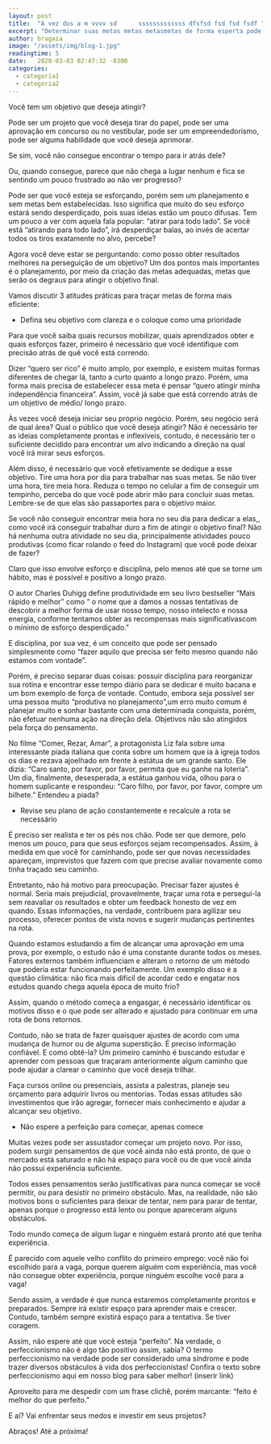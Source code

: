 ```yaml
---
layout: post
title:  "A vez dos a m vvvv sd      sssssssssssss dfsfsd fsd fsd fsdf "
excerpt: "Determinar suas metas metas metasmetas de forma esperta pode ser o que falta para alcançar."
author: bragaia
image: "/assets/img/blog-1.jpg"
readingtime: 5
date:   2020-03-03 02:47:32 -0300
categories:
  - categoria1
  - categoria2
---
```

Você tem um objetivo que deseja atingir?

Pode ser um projeto que você deseja tirar do papel, pode ser uma aprovação em concurso ou
no vestibular, pode ser um empreendedorismo, pode ser alguma habilidade que você deseja
aprimorar.

Se sim, você não consegue encontrar o tempo para ir atrás dele?

Ou, quando consegue, parece que não chega a lugar nenhum e fica se sentindo um pouco
frustrado ao não ver progresso?

Pode ser que você esteja se esforçando, porém sem um planejamento e sem metas bem
estabelecidas. Isso significa que muito do seu esforço estará sendo desperdiçado, pois suas ideias
estão um pouco difusas. Tem um pouco a ver com aquela fala popular: “atirar para todo lado”. Se você
está “atirando para todo lado”, irá desperdiçar balas, ao invés de acertar todos os tiros exatamente no
alvo, percebe?

Agora você deve estar se perguntando: como posso obter resultados melhores na perseguição
de um objetivo? Um dos pontos mais importantes é o planejamento, por meio da criação das metas
adequadas, metas que serão os degraus para atingir o objetivo final.

Vamos discutir 3 atitudes práticas para traçar metas de forma mais eficiente:

- Defina seu objetivo com clareza e o coloque como uma prioridade

Para que você saiba quais recursos mobilizar, quais aprendizados obter e quais esforços fazer,
primeiro é necessário que você identifique com precisão atrás de quê você está correndo.

Dizer “quero ser rico” é muito amplo, por exemplo, e existem muitas formas diferentes de
chegar lá, tanto a curto quanto a longo prazo. Porém, uma forma mais precisa de estabelecer essa
meta é pensar “quero atingir minha independência financeira”. Assim, você já sabe que está correndo
atrás de um objetivo de médio/ longo prazo.

Às vezes você deseja iniciar seu próprio negócio. Porém, seu negócio será de qual área? Qual o
público que você deseja atingir? Não é necessário ter as ideias completamente prontas e inflexíveis,
contudo, é necessário ter o suficiente decidido para encontrar um alvo indicando a direção na qual
você irá mirar seus esforços.

Além disso, é necessário que você efetivamente se dedique a esse objetivo. Tire uma hora por
dia para trabalhar nas suas metas. Se não tiver uma hora, tire meia hora. Reduza o tempo no celular a
fim de conseguir um tempinho, perceba do que você pode abrir mão para concluir suas metas.
Lembre-se de que elas são passaportes para o objetivo maior.

Se você não conseguir encontrar meia hora no seu dia para dedicar a elas,, como você irá
conseguir trabalhar duro a fim de atingir o objetivo final? Não há nenhuma outra atividade no seu dia,
principalmente atividades pouco produtivas (como ficar rolando o feed do Instagram) que você pode
deixar de fazer?

Claro que isso envolve esforço e disciplina, pelo menos até que se torne um hábito, mas é
possível e positivo a longo prazo.

O autor Charles Duhigg define produtividade em seu livro bestseller “Mais rápido e melhor”
como “ o nome que a damos a nossas tentativas de descobrir a melhor forma de usar nosso tempo,
nosso intelecto e nossa energia, conforme tentamos obter as recompensas mais significativascom o
mínimo de esforço desperdiçado."

E disciplina, por sua vez, é um conceito que pode ser pensado simplesmente como “fazer
aquilo que precisa ser feito mesmo quando não estamos com vontade”.

Porém, é preciso separar duas coisas: possuir disciplina para reorganizar sua rotina e encontrar
esse tempo diário para se dedicar é muito bacana e um bom exemplo de força de vontade. Contudo,
embora seja possível ser uma pessoa muito “produtiva no planejamento”,um erro muito comum é
planejar muito e sonhar bastante com uma determinada conquista, porém, não efetuar nenhuma ação
na direção dela. Objetivos não são atingidos pela força do pensamento.

No filme “Comer, Rezar, Amar”, a protagonista Liz fala sobre uma interessante piada italiana
que conta sobre um homem que ia à igreja todos os dias e rezava ajoelhado em frente à estátua de
um grande santo. Ele dizia: “Caro santo, por favor, por favor, permita que eu ganhe na loteria”. Um dia,
finalmente, desesperada, a estátua ganhou vida, olhou para o homem suplicante e respondeu: “Caro
filho, por favor, por favor, compre um bilhete.”
Entendeu a piada?

- Revise seu plano de ação constantemente e recalcule a rota se necessário

É preciso ser realista e ter os pés nos chão. Pode ser que demore, pelo menos um pouco, para
que seus esforços sejam recompensados. Assim, à medida em que você for caminhando, pode ser que
novas necessidades apareçam, imprevistos que fazem com que precise avaliar novamente como tinha
traçado seu caminho.

Entretanto, não há motivo para preocupação. Precisar fazer ajustes é normal. Seria mais
prejudicial, provavelmente, traçar uma rota e persegui-la sem reavaliar os resultados e obter um
feedback honesto de vez em quando. Essas informações, na verdade, contribuem para agilizar seu
processo, oferecer pontos de vista novos e sugerir mudanças pertinentes na rota.

Quando estamos estudando a fim de alcançar uma aprovação em uma prova, por exemplo, o
estudo não é uma constante durante todos os meses. Fatores externos também influenciam e alteram
o retorno de um método que poderia estar funcionando perfeitamente. Um exemplo disso é a
questão climática: não fica mais difícil de acordar cedo e engatar nos estudos quando chega aquela
época de muito frio?

Assim, quando o método começa a engasgar, é necessário identificar os motivos disso e o que
pode ser alterado e ajustado para continuar em uma rota de bons retornos.

Contudo, não se trata de fazer quaisquer ajustes de acordo com uma mudança de humor ou
de alguma superstição. É preciso informação confiável. E como obtê-la? Um primeiro caminho é
buscando estudar e aprender com pessoas que traçaram anteriormente algum caminho que pode
ajudar a clarear o caminho que você deseja trilhar.

Faça cursos online ou presenciais, assista a palestras, planeje seu orçamento para adquirir
livros ou mentorias. Todas essas atitudes são investimentos que irão agregar, fornecer mais
conhecimento e ajudar a alcançar seu objetivo.

- Não espere a perfeição para começar, apenas comece

Muitas vezes pode ser assustador começar um projeto novo. Por isso, podem surgir
pensamentos de que você ainda não está pronto, de que o mercado está saturado e não há espaço
para você ou de que você ainda não possui experiência suficiente.

Todos esses pensamentos serão justificativas para nunca começar se você permitir, ou para
desistir no primeiro obstáculo. Mas, na realidade, não são motivos bons o suficientes para deixar de
tentar, nem para parar de tentar, apenas porque o progresso está lento ou porque apareceram alguns
obstáculos.

Todo mundo começa de algum lugar e ninguém estará pronto até que tenha experiência.

É parecido com aquele velho conflito do primeiro emprego: você não foi escolhido para a
vaga, porque querem alguém com experiência, mas você não consegue obter experiência, porque
ninguém escolhe você para a vaga!

Sendo assim, a verdade é que nunca estaremos completamente prontos e preparados.
Sempre irá existir espaço para aprender mais e crescer. Contudo, também sempre existirá espaço para
a tentativa. Se tiver coragem.

Assim, não espere até que você esteja “perfeito”. Na verdade, o perfeccionismo não é algo tão
positivo assim, sabia? O termo perfeccionismo na verdade pode ser considerado uma síndrome e
pode trazer diversos obstáculos à vida dos perfeccionistas! Confira o texto sobre perfeccionismo aqui
em nosso blog para saber melhor! (inserir link)

Aproveito para me despedir com um frase clichê, porém marcante: “feito é melhor do que
perfeito.”

E aí? Vai enfrentar seus medos e investir em seus projetos?

Abraços! Até a próxima!